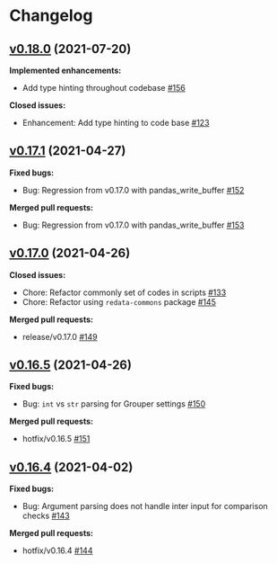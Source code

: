 # Changelog

## [v0.18.0](https://github.com/UAL-RE/ReQUIAM/tree/v0.18.0) (2021-07-20)

**Implemented enhancements:**
 - Add type hinting throughout codebase
   [#156](https://github.com/UAL-RE/ReQUIAM/pull/156)

**Closed issues:**
 - Enhancement: Add type hinting to code base
   [#123](https://github.com/UAL-RE/ReQUIAM/issues/123)


## [v0.17.1](https://github.com/UAL-RE/ReQUIAM/tree/v0.17.1) (2021-04-27)

**Fixed bugs:**
 - Bug: Regression from v0.17.0 with pandas_write_buffer
   [#152](https://github.com/UAL-RE/ReQUIAM/issues/152)

**Merged pull requests:**
 - Bug: Regression from v0.17.0 with pandas_write_buffer
   [#153](https://github.com/UAL-RE/ReQUIAM/pull/153)


## [v0.17.0](https://github.com/UAL-RE/ReQUIAM/tree/v0.17.0) (2021-04-26)

**Closed issues:**
 - Chore: Refactor commonly set of codes in scripts
   [#133](https://github.com/UAL-RE/ReQUIAM/issues/133)
 - Chore: Refactor using `redata-commons` package
   [#145](https://github.com/UAL-RE/ReQUIAM/issues/145)

**Merged pull requests:**
 - release/v0.17.0 [#149](https://github.com/UAL-RE/ReQUIAM/pull/149)


## [v0.16.5](https://github.com/UAL-RE/ReQUIAM/tree/v0.16.5) (2021-04-26)

**Fixed bugs:**
 - Bug: `int` vs `str` parsing for Grouper settings
   [#150](https://github.com/UAL-RE/ReQUIAM/issues/150)

**Merged pull requests:**
 - hotfix/v0.16.5 [#151](https://github.com/UAL-RE/ReQUIAM/pull/151)


## [v0.16.4](https://github.com/UAL-RE/ReQUIAM/tree/v0.16.4) (2021-04-02)

**Fixed bugs:**
 - Bug: Argument parsing does not handle inter input for comparison checks
   [#143](https://github.com/UAL-RE/ReQUIAM/issues/143)

**Merged pull requests:**
 - hotfix/v0.16.4 [#144](https://github.com/UAL-RE/ReQUIAM/pull/144)


<!-- TEMPLATE
## [vXX.YY.ZZ](https://github.com/UAL-RE/ReQUIAM/tree/vXX.YY.ZZ) (YYYY-MM-DD)

**Implemented enhancements:**
 - `______` [#XX](https://github.com/UAL-RE/ReQUIAM/pull/XX)

**Fixed bugs:**
 - `______` [#XX](https://github.com/UAL-RE/ReQUIAM/issues/XX)

**Closed issues:**
 - `______` [#XX](https://github.com/UAL-RE/ReQUIAM/issues/XX)

**Merged pull requests:**
 - `______` [#XX](https://github.com/UAL-RE/ReQUIAM/pull/XX)
-->
